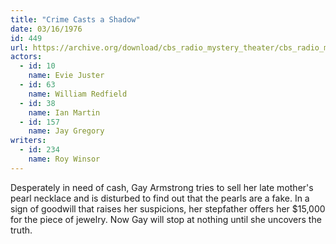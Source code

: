 ```yaml
---
title: "Crime Casts a Shadow"
date: 03/16/1976
id: 449
url: https://archive.org/download/cbs_radio_mystery_theater/cbs_radio_mystery_theater-0401-0450.zip/cbs_radio_mystery_theater-0401-0450%2Fcbsrmt_0449_crime_casts_a_shadow.mp3
actors:  
  - id: 10
    name: Evie Juster  
  - id: 63
    name: William Redfield  
  - id: 38
    name: Ian Martin  
  - id: 157
    name: Jay Gregory
writers:  
  - id: 234
    name: Roy Winsor
---
```

Desperately in need of cash, Gay Armstrong tries to sell her late mother's pearl necklace and is disturbed to find out that the pearls are a fake. In a sign of goodwill that raises her suspicions, her stepfather offers her $15,000 for the piece of jewelry. Now Gay will stop at nothing until she uncovers the truth.